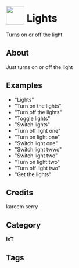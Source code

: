 # <img src="https://raw.githack.com/FortAwesome/Font-Awesome/master/svgs/solid/lightbulb.svg" card_color="#FEE255" width="50" height="50" style="vertical-align:bottom"/> Lights
Turns on or off the light

## About
Just turns on or off the light

## Examples
* "Lights"
* "Turn on the lights"
* "Turn off the lights"
* "Toggle lights"
* "Switch lights"
* "Turn off light one"
* "Turn on light one"
* "Switch light one"
* "Switch light twwo"
* "Switch light two"
* "Turn on light two"
* "Turn off light two"
* "Get the lights"

## Credits
kareem serry

## Category
**IoT**

## Tags


